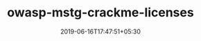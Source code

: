 ---
title: "owasp-mstg-crackme-licenses"
date: 2019-06-16T17:47:51+05:30
type: "organisations"
org_name: "OWASP"
repo_desc: "The new home for the license-crackmes. Soon more to come!"
repo_link: https://github.com/OWASP/owasp-mstg-crackme-licenses


---